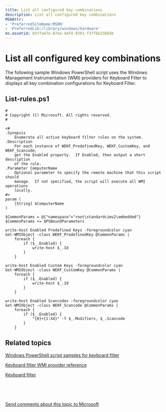 ```yaml
---
title: List all configured key combinations
description: List all configured key combinations
MSHAttr:
- 'PreferredSiteName:MSDN'
- 'PreferredLib:/library/windows/hardware'
ms.assetid: b5ffa47e-87ea-4df4-9291-f37f6b23683b
---
```


# List all configured key combinations


The following sample Windows PowerShell script uses the Windows Management Instrumentation (WMI) providers for Keyboard Filter to displays all key combination configurations for Keyboard Filter.

## List-rules.ps1


``` syntax
#
# Copyright (C) Microsoft. All rights reserved.
#

<#
.Synopsis
    Enumerate all active keyboard filter rules on the system.
.Description
    For each instance of WEKF_PredefinedKey, WEKF_CustomKey, and WEKF_Scancode,
    get the Enabled property.  If Enabled, then output a short description
    of the rule.
.Parameter ComputerName
    Optional parameter to specify the remote machine that this script should
    manage.  If not specified, the script will execute all WMI operations
    locally.
#>
param (
    [String] $ComputerName
)

$CommonParams = @{"namespace"="root\standardcimv2\embedded"}
$CommonParams += $PSBoundParameters

write-host Enabled Predefined Keys -foregroundcolor cyan
Get-WMIObject -class WEKF_PredefinedKey @CommonParams |
    foreach {
        if ($_.Enabled) {
            write-host $_.Id
        }
    }

write-host Enabled Custom Keys -foregroundcolor cyan
Get-WMIObject -class WEKF_CustomKey @CommonParams |
    foreach {
        if ($_.Enabled) {
            write-host $_.Id
        }
    }

write-host Enabled Scancodes -foregroundcolor cyan
Get-WMIObject -class WEKF_Scancode @CommonParams |
    foreach {
        if ($_.Enabled) {
            "{0}+{1:X4}" -f $_.Modifiers, $_.Scancode
        }
    }
```

## Related topics


[Windows PowerShell script samples for keyboard filter](windows-powershell-script-samples-for-keyboard-filter.md)

[Keyboard filter WMI provider reference](keyboard-filter-wmi-provider-reference.md)

[Keyboard filter](keyboard-filter.md)

 

 

[Send comments about this topic to Microsoft](mailto:wsddocfb@microsoft.com?subject=Documentation%20feedback%20%5Bp_enterprise_customizations\p_enterprise_customizations%5D:%20List%20all%20configured%20key%20combinations%20%20RELEASE:%20%2810/17/2016%29&body=%0A%0APRIVACY%20STATEMENT%0A%0AWe%20use%20your%20feedback%20to%20improve%20the%20documentation.%20We%20don't%20use%20your%20email%20address%20for%20any%20other%20purpose,%20and%20we'll%20remove%20your%20email%20address%20from%20our%20system%20after%20the%20issue%20that%20you're%20reporting%20is%20fixed.%20While%20we're%20working%20to%20fix%20this%20issue,%20we%20might%20send%20you%20an%20email%20message%20to%20ask%20for%20more%20info.%20Later,%20we%20might%20also%20send%20you%20an%20email%20message%20to%20let%20you%20know%20that%20we've%20addressed%20your%20feedback.%0A%0AFor%20more%20info%20about%20Microsoft's%20privacy%20policy,%20see%20http://privacy.microsoft.com/en-us/default.aspx. "Send comments about this topic to Microsoft")





